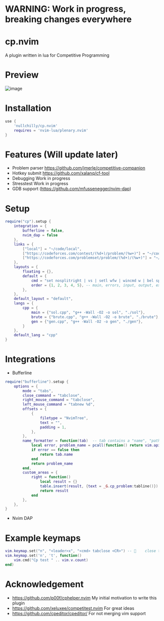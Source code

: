 
# WARNING: Work in progress, breaking changes everywhere

# cp.nvim

A plugin written in lua for Competitive Programming

# Preview
![image](https://user-images.githubusercontent.com/56817415/174459273-c9e0fdbc-e06f-4d31-9e18-ab8ecd02e752.png)

# Installation

```lua
use {
	'nullchilly/cp.nvim'
	requires = 'nvim-lua/plenary.nvim'
}
```

# Features (Will update later)

- Problem parser
https://github.com/jmerle/competitive-companion
- Hotkey submit
https://github.com/xalanq/cf-tool
- Debugging
Work in progress
- Stresstest
Work in progress
- GDB support (https://github.com/mfussenegger/nvim-dap)

# Setup

```lua
require("cp").setup {
	integration = {
		bufferline = false,
		nvim_dap = false
	},
	links = {
		["local"] = "~/code/local",
		["https://codeforces.com/contest/(%d+)/problem/(%w+)"] = "~/code/contest/codeforces",
		["https://codeforces.com/problemset/problem/(%d+)/(%w+)"] = "~/code/contest/codeforces",
	},
	layouts = {
		floating = {},
		default = {
			cmd = "set nosplitright | vs | setl wfw | wincmd w | bel sp | vs | vs | 1wincmd w",
			order = {1, 2, 3, 4, 5}, -- main, errors, input, output, expected output
		},
	},
	default_layout = "default",
	langs = {
		cpp = {
			main = {"sol.cpp", "g++ -Wall -O2 -o sol", "./sol"},
			brute = {"brute.cpp", "g++ -Wall -O2 -o brute", "./brute"},
			gen = {"gen.cpp", "g++ -Wall -O2 -o gen", "./gen"},
		}
	},
	default_lang = "cpp"
}
```

# Integrations

- Bufferline
```lua
require("bufferline").setup {
	options = {
		mode = "tabs",
		close_command = "tabclose",
		right_mouse_command = "tabclose",
		left_mouse_command = "tabnew %d",
		offsets = {
			{
				filetype = "NvimTree",
				text = "",
				padding = 1,
			},
		},
		name_formatter = function(tab)	-- tab contains a "name", "path" and "tabnr"
			local error, problem_name = pcall(function() return vim.api.nvim_tabpage_get_var(tab.tabnr, "cp_problem_name") end)
			if error == false then
				return tab.name
			end
			return problem_name
		end,
		custom_areas = {
			right = function()
				local result = {}
				table.insert(result, {text = _G.cp_problem:tabline()})
				return result
			end
		},
	},
}
```

- Nvim DAP

# Example keymaps
```lua
vim.keymap.set("n", "<leader>x", "<cmd> tabclose <CR>") -- 	close tab
vim.keymap.set('n', 't', function()
	vim.cmd("Cp test " .. vim.v.count)
end)
```

# Acknowledgement
- https://github.com/p00f/cphelper.nvim My initial motivation to write this plugin
- https://github.com/xeluxee/competitest.nvim For great ideas
- https://github.com/cpeditor/cpeditor/ For not merging vim support
